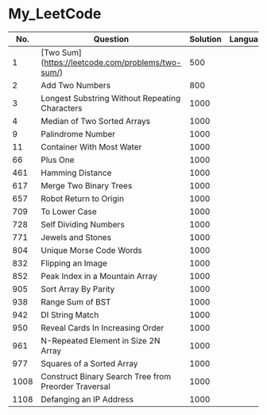# My_LeetCode


 No.   | Question  | Solution | Language  
-------| ----------| ---------|-----------  
1      |[Two Sum] (https://leetcode.com/problems/two-sum/)                   |  500 
2      |Add Two Numbers                   |  800 
3      |Longest Substring Without Repeating Characters                    | 1000  
4      |Median of Two Sorted Arrays                    | 1000
9      |Palindrome Number                    | 1000
11     |Container With Most Water                    | 1000
66     |Plus One                    | 1000
461    |Hamming Distance                    | 1000
617    |Merge Two Binary Trees                 | 1000
657    |Robot Return to Origin                   | 1000
709    |To Lower Case                    | 1000
728    |Self Dividing Numbers                  | 1000
771    |Jewels and Stones                    | 1000
804    |Unique Morse Code Words                    | 1000
832    |Flipping an Image                    | 1000
852    |Peak Index in a Mountain Array                    | 1000
905    |Sort Array By Parity                    | 1000
938    |Range Sum of BST                    | 1000
942    |DI String Match                    | 1000
950    |Reveal Cards In Increasing Order                    | 1000
961    |N-Repeated Element in Size 2N Array                    | 1000
977    |Squares of a Sorted Array                    | 1000
1008   |Construct Binary Search Tree from Preorder Traversal                     | 1000
1108   |Defanging an IP Address                    | 1000
